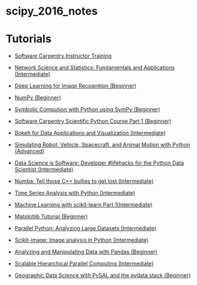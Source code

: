 # scipy_2016_notes

# Tutorials

- [Software Carpentry Instructor Training](https://swcarpentry.github.io/instructor-training/)

- [Network Science and Statistics: Fundamentals and Applications (Intermediate)](https://github.com/ericmjl/Network-Analysis-Made-Simple)
- [Deep Learning for Image Recognition (Beginner)](https://github.com/rouseguy/scipyUS2016_dl-image)
- [NumPy (Beginner)]()
- [Symbolic Compution with Python using SymPy (Beginner)](https://github.com/sympy/scipy-2016-tutorial)
- [Software Carpentry Scientific Python Course Part 1 (Beginner)]()
- [Bokeh for Data Applications and Visualization (Intermediate)](https://github.com/bokeh/bokeh-notebooks)
- [Simulating Robot, Vehicle, Spacecraft, and Animal Motion with Python (Advanced)]()
- [Data Science is Software: Developer #lifehacks for the Python Data Scientist (Intermediate)]()
- [Numba: Tell those C++ bullies to get lost (Intermediate)]()

- [Time Series Analysis with Python (Intermediate)]()
- [Machine Learning with scikit-learn Part 1(Intermediate)]()
- [Matplotlib Tutorial (Beginner)]()
- [Parallel Python: Analyzing Large Datasets (Intermediate)](https://github.com/mrocklin/scipy-2016-parallel)
- [Scikit-image: Image analysis in Python (Intermediate)]()
- [Analyzing and Manipulating Data with Pandas (Beginner)]()
- [Scalable Hierarchical Parallel Computing (Intermediate)]()
- [Geographic Data Science with PySAL and the pydata stack (Beginner)]()

